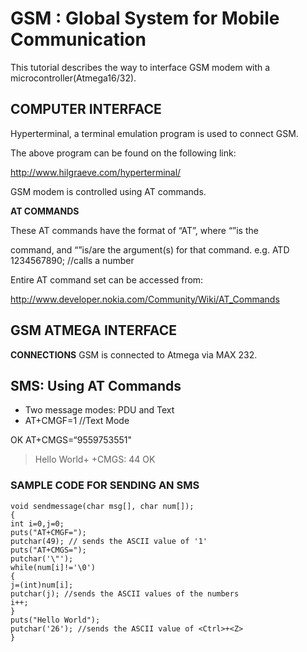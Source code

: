 # GSM : Global System for Mobile Communication
This tutorial describes the way to interface GSM modem with a
microcontroller(Atmega16/32).
## COMPUTER INTERFACE
Hyperterminal, a terminal emulation program is used to connect GSM.

The above program can be found on the following link:

http://www.hilgraeve.com/hyperterminal/

GSM modem is controlled using AT commands.

__AT COMMANDS__

These AT commands have the format of “AT<x><n>”, where “<x>”is the
  
command, and “<n>”is/are the argument(s) for that command.
e.g.
ATD 1234567890; //calls a number

Entire AT command set can be accessed from:

http://www.developer.nokia.com/Community/Wiki/AT_Commands

## GSM ATMEGA INTERFACE
 __CONNECTIONS__
GSM is connected to Atmega via MAX 232.




## SMS: Using AT Commands
- Two message modes: PDU and Text
- AT+CMGF=1 //Text Mode

OK
AT+CMGS=“9559753551"
> Hello World<Ctrl>+<Z>
+CMGS: 44
OK


### SAMPLE CODE FOR SENDING AN SMS
```
void sendmessage(char msg[], char num[]);
{
int i=0,j=0;
puts("AT+CMGF=");
putchar(49); // sends the ASCII value of '1'
puts("AT+CMGS=");
putchar('\"');
while(num[i]!='\0')
{
j=(int)num[i];
putchar(j); //sends the ASCII values of the numbers
i++;
}
puts("Hello World");
putchar('26'); //sends the ASCII value of <Ctrl>+<Z>
}
```
